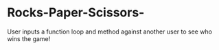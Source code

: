 # Rocks-Paper-Scissors-
User inputs a function loop and method against another user to see who wins the game! 
